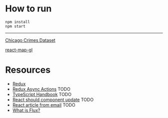 # How to run

```
npm install
npm start
```

---

[Chicago Crimes Dataset](https://data.cityofchicago.org/Public-Safety/Crimes-2001-to-present/ijzp-q8t2)

[react-map-gl](https://github.com/uber/react-map-gl)

# Resources

- [Redux](http://rackt.org/redux/index.html)
- [Redux Async Actions]() TODO
- [TypeScript Handbook]() TODO
- [React should component update]() TODO
- [React article from email]() TODO
- [What is Flux?](http://fluxxor.com/what-is-flux.html)
